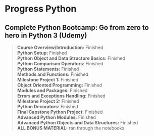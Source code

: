 # Progress Python
## Complete Python Bootcamp: Go from zero to hero in Python 3 (Udemy)
>**Course Overview/Introduction:** Finished   
>**Python Setup:** Finished  
>**Python Object and Data Structure Basics:** Finished  
>**Python Comparison Operators:** Finished  
>**Python Statements:** Finished  
>**Methods and Functions:** Finished  
>**Milestone Project 1:** Finished  
>**Object Oriented Programming:** Finished  
>**Modules and Packages:** Finished  
>**Errors and Exceptions Handling:** Finished  
>**Milestone Project 2:** Finished  
>**Python Decorators:** Finished  
>**Final Capstone Python Project:** Finished  
>**Advanced Python Modules:** Finished  
>**Advanced Python Objects and Data Structures:** Finished  
>**ALL BONUS MATERIAL:** ran through the notebooks  
